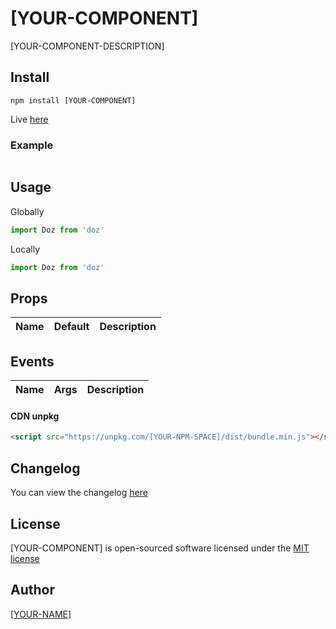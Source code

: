 # [YOUR-COMPONENT]
[YOUR-COMPONENT-DESCRIPTION]

## Install
```
npm install [YOUR-COMPONENT]
```

Live <a href="https://[YOUR-GITHUB-SPACE].github.io/[YOUR-REPOSITORY]/dist/index.html">here</a>

### Example
```javascript

```

## Usage

Globally
```javascript
import Doz from 'doz'

```

Locally
```javascript
import Doz from 'doz'

```

## Props
| Name | Default | Description |
| ---- | ------- | ----------- |

## Events

| Name | Args | Description |
| ---- | ------- | ----------- |


#### CDN unpkg
```html
<script src="https://unpkg.com/[YOUR-NPM-SPACE]/dist/bundle.min.js"></script>
```

## Changelog
You can view the changelog <a target="_blank" href="https://github.com/[YOUR-GITHUB-SPACE]/[YOUR-REPOSITORY]/blob/master/CHANGELOG.md">here</a>

## License
[YOUR-COMPONENT] is open-sourced software licensed under the <a target="_blank" href="http://opensource.org/licenses/MIT">MIT license</a>

## Author
<a target="_blank" href="[YOUR-WEB-SITE]">[YOUR-NAME]</a>